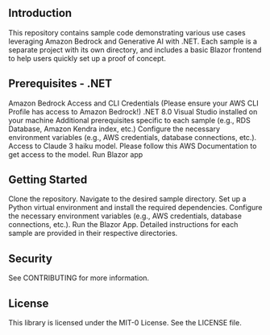 ## Introduction
This repository contains sample code demonstrating various use cases leveraging Amazon Bedrock and Generative AI with .NET. Each sample is a separate project with its own directory, and includes a basic Blazor frontend to help users quickly set up a proof of concept.


## Prerequisites - .NET
Amazon Bedrock Access and CLI Credentials (Please ensure your AWS CLI Profile has access to Amazon Bedrock!)
.NET 8.0
Visual Studio installed on your machine
Additional prerequisites specific to each sample (e.g., RDS Database, Amazon Kendra index, etc.)
Configure the necessary environment variables (e.g., AWS credentials, database connections, etc.).
Access to Claude 3 haiku model. Please follow this AWS Documentation to get access to the model.
Run Blazor app

## Getting Started
Clone the repository.
Navigate to the desired sample directory.
Set up a Python virtual environment and install the required dependencies.
Configure the necessary environment variables (e.g., AWS credentials, database connections, etc.).
Run the Blazor App.
Detailed instructions for each sample are provided in their respective directories.

## Security
See CONTRIBUTING for more information.

## License
This library is licensed under the MIT-0 License. See the LICENSE file.


